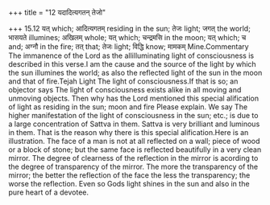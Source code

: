 +++
title = "12 यदादित्यगतन् तेजो"

+++
15.12 यत् which; आदित्यगतम् residing in the sun; तेजः light; जगत् the
world; भासयते illumines; अखिलम् whole; यत् which; चन्द्रमसि in the moon;
यत् which; च and; अग्नौ in the fire; तत् that; तेजः light; विद्धि know;
मामकम् Mine.Commentary The immanence of the Lord as the allilluminating
light of consciousness is described in this verse.I am the cause and the
source of the light by which the sun illumines the world; as also the
reflected light of the sun in the moon and that of fire.Tejah Light The
light of consciousness.If that is so; an objector says The light of
consciousness exists alike in all moving and unmoving objects. Then why
has the Lord mentioned this special alification of light as residing in
the sun; moon and fire Please explain. We say The higher manifestation
of the light of consciousness in the sun; etc.; is due to a large
concentration of Sattva in them. Sattva is very brilliant and luminous
in them. That is the reason why there is this special alification.Here
is an illustration. The face of a man is not at all reflected on a wall;
piece of wood or a block of stone; but the same face is reflected
beautifully in a very clean mirror. The degree of clearness of the
reflection in the mirror is acording to the degree of transparency of
the mirror. The more the transparency of the mirror; the better the
reflection of the face the less the transparency; the worse the
reflection. Even so Gods light shines in the sun and also in the pure
heart of a devotee.
